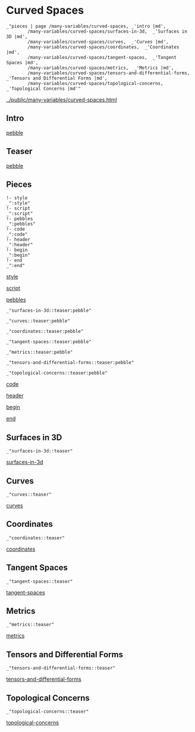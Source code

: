 # Curved Spaces

    _"pieces | page /many-variables/curved-spaces, _'intro |md',
            /many-variables/curved-spaces/surfaces-in-3d,  _'Surfaces in 3D |md',
            /many-variables/curved-spaces/curves,  _'Curves |md',
            /many-variables/curved-spaces/coordinates,  _'Coordinates |md',
            /many-variables/curved-spaces/tangent-spaces,  _'Tangent Spaces |md',
            /many-variables/curved-spaces/metrics,  _'Metrics |md',
            /many-variables/curved-spaces/tensors-and-differential-forms,  _'Tensors and Differential Forms |md',
            /many-variables/curved-spaces/topological-concerns,  _'Topological Concerns |md'"

[../public/many-variables/curved-spaces.html](# "save:")


## Intro

[pebble]()

## Teaser

[pebble]()

## Pieces

    !- style
    _":style"
    !- script
    _":script"
    !- pebbles
    _":pebbles"
    !- code
    _":code"
    !- header
    _":header"
    !- begin
    _":begin"
    !- end
    _":end"

[style]() 

[script]()

[pebbles]()

    _"surfaces-in-3d::teaser:pebble"

    _"curves::teaser:pebble"

    _"coordinates::teaser:pebble"

    _"tangent-spaces::teaser:pebble"

    _"metrics::teaser:pebble"

    _"tensors-and-differential-forms::teaser:pebble"

    _"topological-concerns::teaser:pebble"


[code]()



[header]()

[begin]()

[end]()

## Surfaces in 3D

    _"surfaces-in-3d::teaser"


[surfaces-in-3d](pages/many-variables_curved-spaces_surfaces-in-3d.md "load:")

## Curves

    _"curves::teaser"


[curves](pages/many-variables_curved-spaces_curves.md "load:")

## Coordinates

    _"coordinates::teaser"


[coordinates](pages/many-variables_curved-spaces_coordinates.md "load:")

## Tangent Spaces

    _"tangent-spaces::teaser"


[tangent-spaces](pages/many-variables_curved-spaces_tangent-spaces.md "load:")

## Metrics

    _"metrics::teaser"


[metrics](pages/many-variables_curved-spaces_metrics.md "load:")

## Tensors and Differential Forms

    _"tensors-and-differential-forms::teaser"


[tensors-and-differential-forms](pages/many-variables_curved-spaces_tensors-and-differential-forms.md "load:")

## Topological Concerns

    _"topological-concerns::teaser"


[topological-concerns](pages/many-variables_curved-spaces_topological-concerns.md "load:")